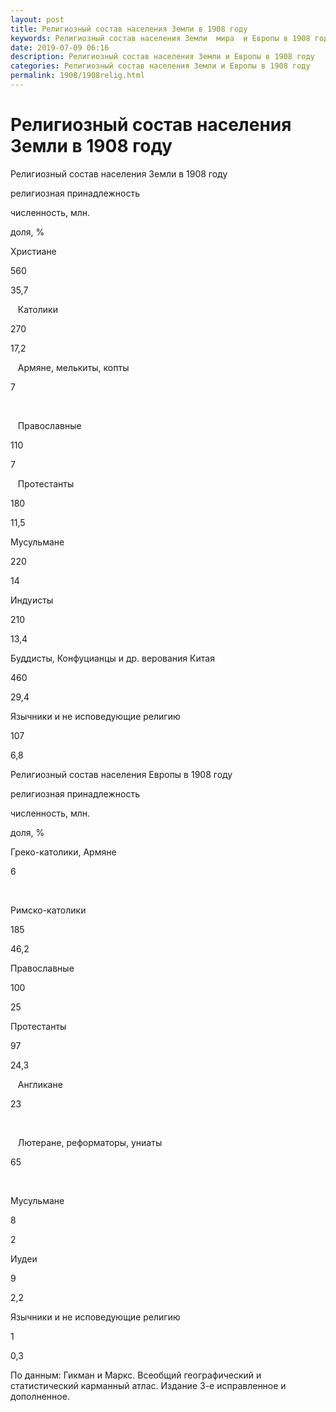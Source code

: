 ```yaml
---
layout: post
title: Религиозный состав населения Земли в 1908 году
keywords: Религиозный состав населения Земли  мира  и Европы в 1908 году
date: 2019-07-09 06:16
description: Религиозный состав населения Земли и Европы в 1908 году 
categories: Религиозный состав населения Земли и Европы в 1908 году 
permalink: 1908/1908relig.html
---
```


# Религиозный состав населения Земли в 1908 году


Религиозный состав населения Земли в 1908 году








религиозная принадлежность


численность, млн.


доля, %






Христиане


560


35,7






   Католики


270


17,2






   Армяне, мелькиты, копты


7


 






   Православные


110


7






   Протестанты


180


11,5






Мусульмане


220


14






Индуисты


210


13,4






Буддисты, Конфуцианцы и др. верования Китая


460


29,4






Язычники и не исповедующие религию


107


6,8









Религиозный состав населения Европы в 1908 году








религиозная принадлежность


численность, млн.


доля, %






Греко-католики, Армяне


6


 






Римско-католики


185


46,2






Православные


100


25






Протестанты


97


24,3






   Англикане


23


 






   Лютеране, реформаторы, униаты


65


 






Мусульмане


8


2






Иудеи


9


2,2






Язычники и не исповедующие религию


1


0,3









	
  По данным: Гикман и Маркс. Всеобщий географический и статистический карманный атлас. Издание 3-е исправленное и дополненное.
	
	
	
	
			
